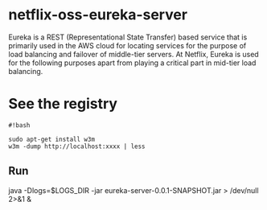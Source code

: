 # netflix-oss-eureka-server
Eureka is a REST (Representational State Transfer) based service that is primarily used in the AWS cloud for locating services for the purpose of load balancing and failover of middle-tier servers.  At Netflix, Eureka is used for the following purposes apart from playing a critical part in mid-tier load balancing.

# See the registry #

```
#!bash

sudo apt-get install w3m
w3m -dump http://localhost:xxxx | less
```

## Run
java -Dlogs=$LOGS_DIR -jar eureka-server-0.0.1-SNAPSHOT.jar > /dev/null 2>&1 &

